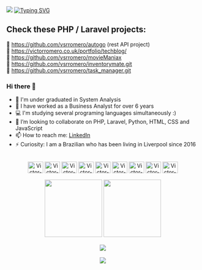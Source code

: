 <img src="https://capsule-render.vercel.app/api?type=waving&color=6833ff&height=150&text=Full%20Stack%20Software%20Engineer&animation=twinkling&fontColor=F8E7DE&fontSize=40&fontAlign=65&fontAlignY=30" />
<a href="https://git.io/typing-svg"><img src="https://readme-typing-svg.herokuapp.com?font=Fira+Code&duration=4000&pause=2000&color=8899FF&background=FFFFFF00&vCenter=true&multiline=true&width=435&separator=%3D&lines=%3C%3F+echo+%22Hello+World!%22;+%3F%3E" alt="Typing SVG" /></a>


  
## Check these **PHP / Laravel** projects:  

📌 https://github.com/vsrromero/autogo (rest API project)  
📌 https://victorromero.co.uk/portfolio/techblog/  
📌 https://github.com/vsrromero/movieManiax  
📌 https://github.com/vsrromero/inventorymate.git  
📌 https://github.com/vsrromero/task_manager.git  

### Hi there 👋

- 🎉 I'm under graduated in System Analysis
- 👔 I have worked as a Business Analyst for over 6 years
- 💻 I'm studying several programing languages simultaneously :)
- 👯 I’m looking to collaborate on PHP, Laravel, Python, HTML, CSS and JavaScript
- 📫 How to reach me: <a href="https://www.linkedin.com/in/victor-silvestrin-romero-1a803741/">LinkedIn</a>
- ⚡ Curiosity: I am a Brazilian who has been living in Liverpool since 2016
  
<div  align="center" style="display: inline_block"><br/>
    <a href="https://www.github.com/vsrromero" style="text-decoration: none;">
    <img align="center" alt="Victor-Laravel" height="30" width="40" src="https://cdn.jsdelivr.net/gh/devicons/devicon/icons/laravel/laravel-plain.svg" />
    <img align="center" alt="Victor-php" height="30" width="40" src="https://cdn.jsdelivr.net/gh/devicons/devicon/icons/php/php-plain.svg" />
    <img align="center" alt="Victor-MySQL" height="30" width="40" src="https://cdn.jsdelivr.net/gh/devicons/devicon/icons/mysql/mysql-original.svg" />
    <img align="center" alt="Victor-HTML" height="30" width="40" src="https://cdn.jsdelivr.net/gh/devicons/devicon/icons/html5/html5-original.svg" />
    <img align="center" alt="Victor-CSS" height="30" width="40" src="https://cdn.jsdelivr.net/gh/devicons/devicon/icons/css3/css3-original.svg" />
    <img align="center" alt="Victor-Js" height="30" width="40" src="https://cdn.jsdelivr.net/gh/devicons/devicon/icons/javascript/javascript-plain.svg" />
    <img align="center" alt="Victor-Python" height="30" width="40" src="https://cdn.jsdelivr.net/gh/devicons/devicon/icons/python/python-original.svg" />
    <img align="center" alt="Victor-React" height="30" width="40" src="https://cdn.jsdelivr.net/gh/devicons/devicon/icons/react/react-original.svg" />
    <img align="center" alt="Victor-Vue" height="30" width="40" src="https://cdn.jsdelivr.net/gh/devicons/devicon/icons/vuejs/vuejs-original.svg" />
    </a>
<div>
<br />

<div align="center"  style="display: inline_block">
    <a href="https://www.linkedin.com/in/victor-silvestrin-romero-1a803741/" style="text-decoration: none;">
    <img height="150" src="https://github-readme-stats.vercel.app/api?username=vsrromero&show_icons=true&theme=tokyonight&include_all_commits=true&count_private=true"/>
    <img height="150em" src="https://github-readme-stats.vercel.app/api/top-langs/?username=vsrromero&layout=compact&langs_count=7&theme=tokyonight"/>
    </a>
  </div>
<br />
  <div align="center">
      <a href="https://www.linkedin.com/in/victor-silvestrin-romero-1a803741/" target="_blank"><img src="https://img.shields.io/badge/-LinkedIn-%230077B5?style=for-the-badge&logo=linkedin&logoColor=white" target="_blank"></a> 
      <br />
      <br />
    <a href="https://www.codewars.com/users/vsrromero" target="_blank"><img src="https://www.codewars.com/users/vsrromero/badges/large"></a>
  </div>
  <br />
  
